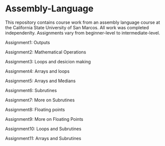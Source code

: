# Assembly-Language
This repository contains course work from an assembly language course at the 
California State University of San Marcos. All work was completed independenlty. 
Assignments vary from beginner-level to intermediate-level.

Assignment1: Outputs

Assignment2: Mathematical Operations

Assignment3: Loops and desicion making

Assignment4: Arrays and loops

Assignment5: Arrays and Medians

Assignment6: Subrutines

Assignment7: More on Subrutines

Assignment8: Floating points

Assignment9: More on Floating Points

Assignment10: Loops and Subrutines

Assignment11: Arrays and Subrutines

